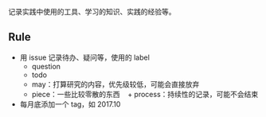 记录实践中使用的工具、学习的知识、实践的经验等。

## Rule
+ 用 issue 记录待办、疑问等，使用的 label  
    + question
    + todo
    + may：打算研究的内容，优先级较低，可能会直接放弃
    + piece：一些比较零散的东西
    + process：持续性的记录，可能不会结束    
+ 每月底添加一个 tag，如 2017.10


